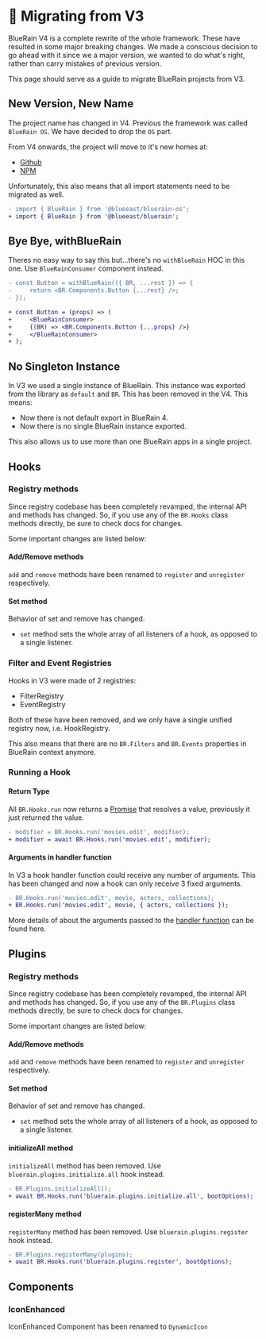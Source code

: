 # 🛂 Migrating from V3

BlueRain V4 is a complete rewrite of the whole framework. These have resulted in some major breaking changes. We made a conscious decision to go ahead with it since we a major version, we wanted to do what's right, rather than carry mistakes of previous version.

This page should serve as a guide to migrate BlueRain projects from V3.

## New Version, New Name

The project name has changed in V4. Previous the framework was called `BlueRain OS`. We have decided to drop the `OS` part.

From V4 onwards, the project will move to it's new homes at:

* [Github](https://github.com/BlueEastCode/bluerain)
* [NPM](https://www.npmjs.com/package/@blueeast/bluerain)

Unfortunately, this also means that all import statements need to be migrated as well. 

```diff
- import { BlueRain } from '@blueeast/bluerain-os';
+ import { BlueRain } from '@blueeast/bluerain';
```

## Bye Bye, withBlueRain

Theres no easy way to say this but...there's no `withBlueRain` HOC in this one. Use `BlueRainConsumer` component instead.

```diff
- const Button = withBlueRain(({ BR, ...rest }) => {
-     return <BR.Components.Button {...rest} />;
- });

+ const Button = (props) => (
+     <BlueRainConsumer>
+     {(BR) => <BR.Components.Button {...props} />}
+     </BlueRainConsumer>
+ );
```

## No Singleton Instance

In V3 we used a single instance of BlueRain. This instance was exported from the library as `default` and `BR`. This has been removed in the V4. This means:

* Now there is not default export in BlueRain 4.
* Now there is no single BlueRain instance exported.

This also allows us to use more than one BlueRain apps in a single project.

## Hooks

### Registry methods

Since registry codebase has been completely revamped, the internal API and methods has  changed. So, if you use any of the `BR.Hooks` class methods directly, be sure to check docs for changes. 

Some important changes are listed below:

#### Add/Remove methods

`add` and `remove` methods have been renamed to `register` and `unregister` respectively.

#### Set method

Behavior of set and remove has changed. 

* `set` method sets the whole array of all listeners of a hook, as opposed to a single listener.

### Filter and Event Registries

Hooks in V3 were made of 2 registries:

* FilterRegistry
* EventRegistry

Both of these have been removed, and we only have a single unified registry now, i.e. HookRegistry.

This also means that there are no `BR.Filters` and `BR.Events` properties in BlueRain context anymore.

### Running a Hook

#### Return Type

All `BR.Hooks.run` now returns a [Promise](https://developer.mozilla.org/en-US/docs/Web/JavaScript/Reference/Global_Objects/Promise) that resolves a value, previously it just returned the value.

```diff
- modifier = BR.Hooks.run('movies.edit', modifier);
+ modifier = await BR.Hooks.run('movies.edit', modifier);
```

#### Arguments in handler function

In V3 a hook handler function could receive any number of arguments. This has been changed and now a hook can only receive 3 fixed arguments.

```diff
- BR.Hooks.run('movies.edit', movie, actors, collections);
+ BR.Hooks.run('movies.edit', movie, { actors, collections });
```

More details of about the arguments passed to the [handler function](../key-concepts/hooks.md#handler-function) can be found here.

## Plugins

### Registry methods

Since registry codebase has been completely revamped, the internal API and methods has  changed. So, if you use any of the `BR.Plugins` class methods directly, be sure to check docs for changes. 

Some important changes are listed below:

#### Add/Remove methods

`add` and `remove` methods have been renamed to `register` and `unregister` respectively.

#### Set method

Behavior of set and remove has changed. 

* `set` method sets the whole array of all listeners of a hook, as opposed to a single listener.

#### initializeAll method

`initializeAll` method has been removed. Use `bluerain.plugins.initialize.all` hook instead.

```diff
- BR.Plugins.initializeAll();
+ await BR.Hooks.run('bluerain.plugins.initialize.all', bootOptions);
```

#### registerMany method

`registerMany` method has been removed. Use `bluerain.plugins.register` hook instead.

```diff
- BR.Plugins.registerMany(plugins);
+ await BR.Hooks.run('bluerain.plugins.register', bootOptions);
```

## Components

### IconEnhanced

IconEnhanced Component has been renamed to `DynamicIcon`

